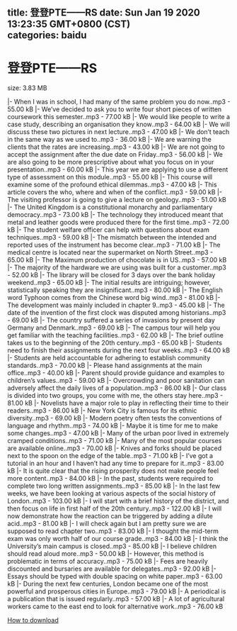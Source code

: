 
title: 登登PTE——RS
date: Sun Jan 19 2020 13:23:35 GMT+0800 (CST)    
categories: baidu
---

# 登登PTE——RS
size: 3.83 MB
 
 
|- When I was in school, I had many of the same problem you do now..mp3 - 55.00 kB
|- We’ve decided to ask you to write four short pieces of written coursework this semester..mp3 - 77.00 kB
|- We would like people to write a case study, describing an organisation they know..mp3 - 64.00 kB
|- We will discuss these two pictures in next lecture..mp3 - 47.00 kB
|- We don’t teach in the same way as we used to..mp3 - 36.00 kB
|- We are warning the clients that the rates are increasing..mp3 - 43.00 kB
|- We are not going to accept the assignment after the due date on Friday..mp3 - 56.00 kB
|- We are also going to be more prescriptive about what you focus on in your presentation..mp3 - 60.00 kB
|- This year we are applying to use a different type of assessment on this module..mp3 - 55.00 kB
|- This course will examine some of the profound ethical dilemmas..mp3 - 47.00 kB
|- This article covers the who, where and when of the conflict..mp3 - 59.00 kB
|- The visiting professor is going to give a lecture on geology..mp3 - 51.00 kB
|- The United Kingdom is a constitutional monarchy and parliamentary democracy..mp3 - 73.00 kB
|- The technology they introduced meant that metal and leather goods were produced there for the first time..mp3 - 72.00 kB
|- The student welfare officer can help with questions about exam techniques..mp3 - 59.00 kB
|- The mismatch between the intended and reported uses of the instrument has become clear..mp3 - 71.00 kB
|- The medical centre is located near the supermarket on North Street..mp3 - 65.00 kB
|- The Maximum production of chocolate is in US..mp3 - 57.00 kB
|- The majority of the hardware we are using was built for a customer..mp3 - 52.00 kB
|- The library will be closed for 3 days over the bank holiday weekend..mp3 - 65.00 kB
|- The initial results are intriguing; however, statistically speaking they are insignificant..mp3 - 80.00 kB
|- The English word Typhoon comes from the Chinese word big wind..mp3 - 81.00 kB
|- The development was mainly included in chapter 9..mp3 - 45.00 kB
|- The date of the invention of the first clock was disputed among historians..mp3 - 69.00 kB
|- The country suffered a series of invasions by present day Germany and Denmark..mp3 - 69.00 kB
|- The campus tour will help you get familiar with the teaching facilities..mp3 - 62.00 kB
|- The brief outline takes us to the beginning of the 20th century..mp3 - 65.00 kB
|- Students need to finish their assignments during the next four weeks..mp3 - 64.00 kB
|- Students are held accountable for adhering to establish community standards..mp3 - 70.00 kB
|- Please hand assignments at the main office..mp3 - 40.00 kB
|- Parent should provide guidance and examples to children’s values..mp3 - 59.00 kB
|- Overcrowding and poor sanitation can adversely affect the daily lives of a population..mp3 - 86.00 kB
|- Our class is divided into two groups, you come with me, the others stay here..mp3 - 81.00 kB
|- Novelists have a major role to play in reflecting their time to their readers..mp3 - 86.00 kB
|- New York City is famous for its ethnic diversity..mp3 - 69.00 kB
|- Modern poetry often tests the conventions of language and rhythm..mp3 - 74.00 kB
|- Maybe it is time for me to make some changes..mp3 - 47.00 kB
|- Many of the urban poor lived in extremely cramped conditions..mp3 - 71.00 kB
|- Many of the most popular courses are available online..mp3 - 70.00 kB
|- Knives and forks should be placed next to the spoon on the edge of the table..mp3 - 71.00 kB
|- I’ve got a tutorial in an hour and I haven’t had any time to prepare for it..mp3 - 83.00 kB
|- It is quite clear that the rising prosperity does not make people feel more content..mp3 - 84.00 kB
|- In the past, students were required to complete two long written assignments..mp3 - 85.00 kB
|- In the last few weeks, we have been looking at various aspects of the social history of London..mp3 - 103.00 kB
|- I will start with a brief history of the district, and then focus on life in first half of the 20th century..mp3 - 122.00 kB
|- I will now demonstrate how the reaction can be triggered by adding a dilute acid..mp3 - 81.00 kB
|- I will check again but I am pretty sure we are supposed to read chapter two..mp3 - 83.00 kB
|- I thought the mid-term exam was only worth half of our course grade..mp3 - 84.00 kB
|- I think the University’s main campus is closed..mp3 - 85.00 kB
|- I believe children should read aloud more..mp3 - 50.00 kB
|- However, this method is problematic in terms of accuracy..mp3 - 75.00 kB
|- Fees are heavily discounted and bursaries are available for delegates..mp3 - 92.00 kB
|- Essays should be typed with double spacing on white paper..mp3 - 63.00 kB
|- During the next few centuries, London became one of the most powerful and prosperous cities in Europe..mp3 - 79.00 kB
|- A periodical is a publication that is issued regularly..mp3 - 57.00 kB
|- A lot of agricultural workers came to the east end to look for alternative work..mp3 - 76.00 kB

[How to download](https://bpcam.bemobtrk.com/go/2ceec3aa-1ca2-46d6-b9ff-aaa5c184517c?jno=782)